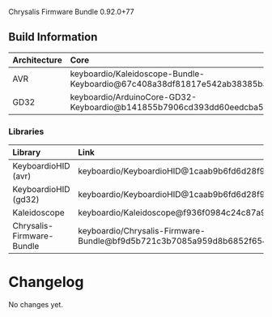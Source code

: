 Chrysalis Firmware Bundle 0.92.0+77

## Build Information

| Architecture | Core                                                                               |
|:-------------|:-----------------------------------------------------------------------------------|
| AVR          | keyboardio/Kaleidoscope-Bundle-Keyboardio@67c408a38df81817e542ab38385ba654ef498467 |
| GD32         | keyboardio/ArduinoCore-GD32-Keyboardio@b141855b7906cd393dd60eedcba5b084164e9655    |

### Libraries

| Library                   | Link                                                                          |
|:--------------------------|:------------------------------------------------------------------------------|
| KeyboardioHID (avr)       | keyboardio/KeyboardioHID@1caab9b6fd6d28f96d00d733f5c62eaef3c9c217             |
| KeyboardioHID (gd32)      | keyboardio/KeyboardioHID@1caab9b6fd6d28f96d00d733f5c62eaef3c9c217             |
| Kaleidoscope              | keyboardio/Kaleidoscope@f936f0984c24c87a9e5b324e29570e83c09b5738              |
| Chrysalis-Firmware-Bundle | keyboardio/Chrysalis-Firmware-Bundle@bf9d5b721c3b7085a959d8b6852f6541b092cb7e |

# Changelog

No changes yet.
